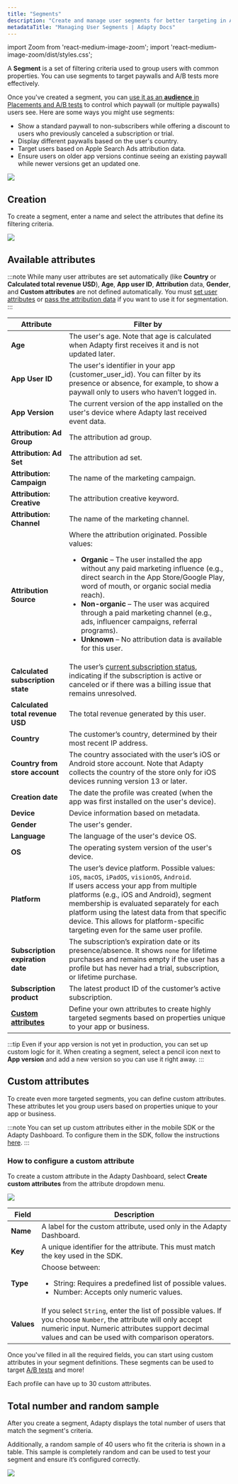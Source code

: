 ```yaml
---
title: "Segments"
description: "Create and manage user segments for better targeting in Adapty."
metadataTitle: "Managing User Segments | Adapty Docs"
---
```


import Zoom from 'react-medium-image-zoom';
import 'react-medium-image-zoom/dist/styles.css';

A **Segment** is a set of filtering criteria used to group users with common properties. You can use segments to target paywalls and A/B tests more effectively.

Once you've created a segment, you can [use it as an **audience** in Placements and A/B tests](add-audience-paywall-ab-test) to control which paywall (or multiple paywalls) users see. Here are some ways you might use segments:

- Show a standard paywall to non-subscribers while offering a discount to users who previously canceled a subscription or trial.
- Display different paywalls based on the user's country.
- Target users based on Apple Search Ads attribution data.
- Ensure users on older app versions continue seeing an existing paywall while newer versions get an updated one.

<Zoom>
  <img src={require('./img/3244407-Segments.webp').default}
  style={{
    border: 'none', /* border width and color */
    width: '700px', /* image width */
    display: 'block', /* for alignment */
    margin: '0 auto' /* center alignment */
  }}
/>
</Zoom>

## Creation

To create a segment, enter a name and select the attributes that define its filtering criteria.

<Zoom>
  <img src={require('./img/1af9744-new_cohort.webp').default}
  style={{
    border: '1px solid #727272', /* border width and color */
    width: '700px', /* image width */
    display: 'block', /* for alignment */
    margin: '0 auto' /* center alignment */
  }}
/>
</Zoom>

## Available attributes

:::note
While many user attributes are set automatically (like **Country** or **Calculated total revenue USD**), **Age**, **App user ID**, **Attribution** data, **Gender**, and **Custom attributes** are not defined automatically. You must [set user attributes](setting-user-attributes.md) or [pass the attribution data](attribution-integration.md) if you want to use it for segmentation.
:::

| Attribute                                           | Filter by                                                                                                                                                                                                                                                                                                                                                                                                                                                            |
|-----------------------------------------------------|----------------------------------------------------------------------------------------------------------------------------------------------------------------------------------------------------------------------------------------------------------------------------------------------------------------------------------------------------------------------------------------------------------------------------------------------------------------------|
| **Age**                                                 | The user's age. Note that age is calculated when Adapty first receives it and is not updated later.                                                                                                                                                                                                                                                                                                                                                                  |
| **App User ID**                                         | The user's identifier in your app (customer_user_id). You can filter by its presence or absence, for example, to show a paywall only to users who haven’t logged in.                                                                                                                                                                                                                                                                                                 |
| **App Version**                                         | The current version of the app installed on the user's device where Adapty last received event data.                                                                                                                                                                                                                                                                                                                                                                 |
| **Attribution: Ad Group**                               | The attribution ad group.                                                                                                                                                                                                                                                                                                                                                                                                                                            |
| **Attribution: Ad Set**                                 | The attribution ad set.                                                                                                                                                                                                                                                                                                                                                                                                                                              |
| **Attribution: Campaign**                               | The name of the marketing campaign.                                                                                                                                                                                                                                                                                                                                                                                                                                  |
| **Attribution: Creative**                               | The attribution creative keyword.                                                                                                                                                                                                                                                                                                                                                                                                                                    |
| **Attribution: Channel**                                | The name of the marketing channel.                                                                                                                                                                                                                                                                                                                                                                                                                                   |
| **Attribution Source**                                  | Where the attribution originated. Possible values: <ul><li> **Organic** – The user installed the app without any paid marketing influence (e.g., direct search in the App Store/Google Play, word of mouth, or organic social media reach).</li><li> **Non-organic** – The user was acquired through a paid marketing channel (e.g., ads, influencer campaigns, referral programs).</li><li> **Unknown** – No attribution data is available for this user.</li></ul> |
| **Calculated subscription state**                       | The user’s [current subscription status](profiles-crm#subscription-state), indicating if the subscription is active or canceled or if there was a billing issue that remains unresolved.                                                                                                                                                                                                                                                                               |
| **Calculated total revenue USD**                        | The total revenue generated by this user.                                                                                                                                                                                                                                                                                                                                                                                                                            |
| **Country**                                             | The customer’s country, determined by their most recent IP address.                                                                                                                                                                                                                                                                                                                                                                                                  |
| **Country from store account**                          | The country associated with the user’s iOS or Android store account. Note that Adapty collects the country of the store only for iOS devices running version 13 or later.                                                                                                                                                                                                                                                                                            |
| **Creation date**                                       | The date the profile was created (when the app was first installed on the user's device).                                                                                                                                                                                                                                                                                                                                                                            |
| **Device**                                              | Device information based on metadata.                                                                                                                                                                                                                                                                                                                                                                                                                                |
| **Gender**                                              | The user's gender.                                                                                                                                                                                                                                                                                                                                                                                                                                                   |
| **Language**                                            | The language of the user's device OS.                                                                                                                                                                                                                                                                                                                                                                                                                                |
| **OS**                                                  | The operating system version of the user's device.                                                                                                                                                                                                                                                                                                                                                                                                                   |
| **Platform**                                            | The user’s device platform. Possible values: `iOS`, `macOS`, `iPadOS`, `visionOS`, `Android`. <br/> If users access your app from multiple platforms (e.g., iOS and Android), segment membership is evaluated separately for each platform using the latest data from that specific device. This allows for platform-specific targeting even for the same user profile.                                                                                              |
| **Subscription expiration date**                        | The subscription’s expiration date or its presence/absence. It shows `none` for lifetime purchases and remains empty if the user has a profile but has never had a trial, subscription, or lifetime purchase.                                                                                                                                                                                                                                                        |
| **Subscription product**                                | The latest product ID of the customer’s active subscription.                                                                                                                                                                                                                                                                                                                                                                                                         |
| **[Custom attributes](profiles-crm#custom-attributes)** | Define your own attributes to create highly targeted segments based on properties unique to your app or business.                                                                                                                                                                                                                                                                                                                                                    |

:::tip
Even if your app version is not yet in production, you can set up custom logic for it. When creating a segment, select a pencil icon next to **App version** and add a new version so you can use it right away.
:::

## Custom attributes

To create even more targeted segments, you can define custom attributes. These attributes let you group users based on properties unique to your app or business.

:::note
You can set up custom attributes either in the mobile SDK or the Adapty Dashboard. To configure them in the SDK, follow the instructions [here](setting-user-attributes#custom-user-attributes).
:::

### How to configure a custom attribute

To create a custom attribute in the Adapty Dashboard, select **Create custom attributes** from the attribute dropdown menu.

<Zoom>
  <img src={require('./img/883d3b2-CleanShot_2023-03-16_at_17.20.452x.webp').default}
  style={{
    border: '1px solid #727272', /* border width and color */
    width: '700px', /* image width */
    display: 'block', /* for alignment */
    margin: '0 auto' /* center alignment */
  }}
/>
</Zoom>

| Field  | Description                                                                                                                          |
| ------ |--------------------------------------------------------------------------------------------------------------------------------------|
| **Name**   | A label for the custom attribute, used only in the Adapty Dashboard.                                                                 |
| **Key**    | A unique identifier for the attribute. This must match the key used in the SDK.                                                      |
| **Type**   | Choose between:<ul><li>String: Requires a predefined list of possible values.</li><li>Number: Accepts only numeric values.</li></ul> |
| **Values** | If you select `String`, enter the list of possible values. If you choose `Number`, the attribute will only accept numeric input. Numeric attributes support decimal values and can be used with comparison operators.    |

Once you've filled in all the required fields, you can start using custom attributes in your segment definitions. These segments can be used to target [A/B tests](ab-tests) and more! 

Each profile can have up to 30 custom attributes.

## Total number and random sample

After you create a segment, Adapty displays the total number of users that match the segment's criteria.

Additionally, a random sample of 40 users who fit the criteria is shown in a table. This sample is completely random and can be used to test your segment and ensure it’s configured correctly.

<Zoom>
  <img src={require('./img/segment-random-set.webp').default}
  style={{
    border: 'none', /* border width and color */
    width: '700px', /* image width */
    display: 'block', /* for alignment */
    margin: '0 auto' /* center alignment */
  }}
/>
</Zoom>